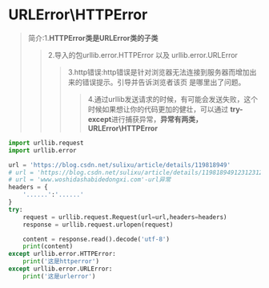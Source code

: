 # URLError\HTTPError
> 简介:1.**HTTPError类是URLError类的子类**
>> 2.导入的包urllib.error.HTTPError 以及 urllib.error.URLError
>>> 3.http错误:http错误是针对浏览器无法连接到服务器而增加出来的错误提示。引导并告诉浏览者该页
是哪里出了问题。
>>>> 4.通过urllib发送请求的时候，有可能会发送失败，这个时候如果想让你的代码更加的健壮，可以通过
**try-except**进行捕获异常，**异常有两类，URLError\HTTPError**
```PYTHON
import urllib.request
import urllib.error

url = 'https://blog.csdn.net/sulixu/article/details/119818949'
# url = 'https://blog.csdn.net/sulixu/article/details/11981894912312312312312312312'-http异常
# url = 'www.woshidashabidedongxi.com'-url异常
headers = {
    '......':'......'
}
try:
    request = urllib.request.Request(url=url,headers=headers)
    response = urllib.request.urlopen(request)

    content = response.read().decode('utf-8')
    print(content)
except urllib.error.HTTPError:
    print('这是httperror')
except urllib.error.URLError:
    print('这是urlerror')

```
